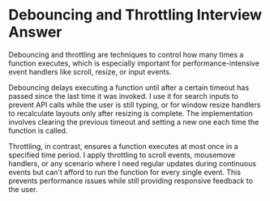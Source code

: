 # Debouncing and Throttling Interview Answer

Debouncing and throttling are techniques to control how many times a function executes, which is especially important for performance-intensive event handlers like scroll, resize, or input events.

Debouncing delays executing a function until after a certain timeout has passed since the last time it was invoked. I use it for search inputs to prevent API calls while the user is still typing, or for window resize handlers to recalculate layouts only after resizing is complete. The implementation involves clearing the previous timeout and setting a new one each time the function is called.

Throttling, in contrast, ensures a function executes at most once in a specified time period. I apply throttling to scroll events, mousemove handlers, or any scenario where I need regular updates during continuous events but can't afford to run the function for every single event. This prevents performance issues while still providing responsive feedback to the user.